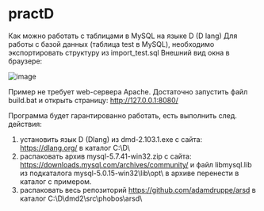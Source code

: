 # practD
Как можно работать с таблицами в MySQL на языке D (D lang)
Для работы с базой данных (таблица test в MySQL), необходимо экспортировать структуру из import_test.sql
Внешний вид окна в браузере:

![image](https://github.com/alex1543/practD/assets/10297748/ed176704-e384-47fe-a9b4-9b5e0bc43cb1)

Пример не требует web-сервера Apache. Достаточно запустить файл build.bat и открыть страницу: http://127.0.0.1:8080/

Программа будет гарантированно работать, есть выполнить след. действия:
1) установить язык D (Dlang) из dmd-2.103.1.exe с сайта: https://dlang.org/ в каталог C:\D\
2) распаковать архив mysql-5.7.41-win32.zip с сайта: https://downloads.mysql.com/archives/community/ и файл libmysql.lib из подкаталога mysql-5.0.15-win32\lib\opt\ в архиве перенести в каталог с примером.
3) распаковать весь репозиторий https://github.com/adamdruppe/arsd в каталог C:\D\dmd2\src\phobos\arsd\
